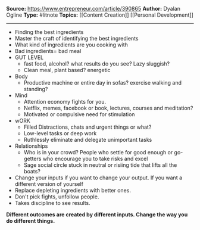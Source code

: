 ---
---
**Source:** https://www.entrepreneur.com/article/390865
**Author:** Dyalan Ogline
**Type:** #litnote 
**Topics:** [[Content Creation]] [[Personal Development]]

----

- Finding the best ingredients
- Master the craft of identifying the best ingredients
- What kind of ingredients are you cooking with
- Bad ingredients= bad meal
- GUT LEVEL
	- fast food, alcohol? what results do you see? Lazy sluggish?
	- Clean meal, plant based? energetic
- Body
	- Productive machine or entire day in sofas? exercise walking and standing?
- Mind
	- Attention economy fights for you. 
	- Netflix, memes, facebook or book, lectures, courses and meditation?
	- Motivated or compulsive need for stimulation
- wORK
	- Filled Distractions, chats and urgent things or what?
	- Low-level tasks or deep work
	- Ruthlessly eliminate and delegate unimportant tasks
- Relationships
	- Who is in your crowd? People who settle for good enough or go-getters who encourage you to take risks and excel
	- Sage social circle stuck in neutral or risiing tide that lifts all the boats?
- Change your inputs if you want to change your output. If you want a different version of yourself
- Replace depleting ingredients with better ones.
- Don't pick fights, unfollow people. 
- Takes discipline to see results. 

**Different outcomes are created by different inputs. Change the way you do different things.**